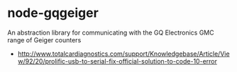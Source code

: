 # node-gqgeiger
An abstraction library for communicating with the GQ Electronics GMC range of Geiger counters

* http://www.totalcardiagnostics.com/support/Knowledgebase/Article/View/92/20/prolific-usb-to-serial-fix-official-solution-to-code-10-error